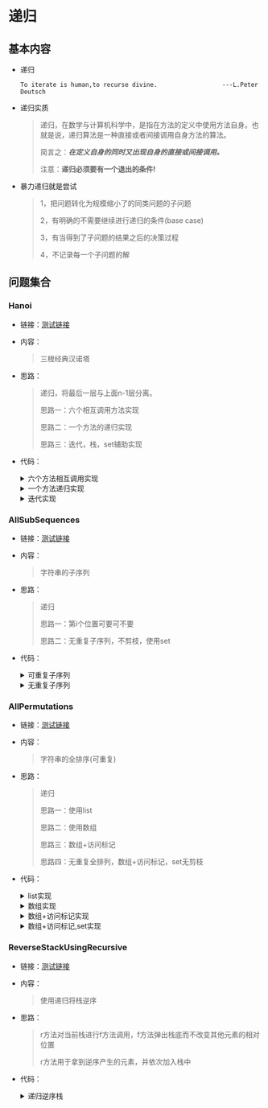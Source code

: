 # 递归

## 基本内容

- 递归

  ```api
  To iterate is human,to recurse divine.	              ---L.Peter Deutsch
  ```

- 递归实质

  > 递归，在数学与计算机科学中，是指在方法的定义中使用方法自身。也就是说，递归算法是一种直接或者间接调用自身方法的算法。
  >
  > 简言之：***在定义自身的同时又出现自身的直接或间接调用。***
  >
  > 注意：**递归必须要有一个退出的条件!**

- 暴力递归就是尝试

  > 1，把问题转化为规模缩小了的同类问题的子问题
  >
  > 2，有明确的不需要继续进行递归的条件(base case)
  >
  > 3，有当得到了子问题的结果之后的决策过程
  >
  > 4，不记录每一个子问题的解

## 问题集合

### Hanoi

- 链接：<a href="https://github.com/xtpyip/blog-alogrithm/blob/main/alogrithm/src/main/java/blog/wstx/class17/Code01_Hanoi.java">测试链接</a>

- 内容：

  > 三根经典汉诺塔

- 思路：

  > 递归，将最后一层与上面n-1层分离。
  >
  > 思路一：六个相互调用方法实现
  >
  > 思路二：一个方法的递归实现
  >
  > 思路三：迭代，栈，set辅助实现

- 代码：

  <details>
  <summary>六个方法相互调用实现</summary>
  <p> - 汉诺塔实现</p>
  <pre><code> // 把num个数据从左移动到中间
      public static void leftToMid(int num){
          if(num == 0){ // 终止条件
              return;
          }
          // 上面num-1移动到右边
          leftToRight(num-1);
          System.out.print("move left to mid\t");// 最后一个从左移动到中间
          rightToMid(num-1);// 把右边的移动到中间
      }
      public static void leftToRight(int num){
          if(num == 0){ // 终止条件
              return;
          }
          leftToMid(num-1);
          System.out.print("move left to right\t");
          midToRight(num-1);
      }
      public static void rightToLeft(int num){
          if(num == 0){ // 终止条件
              return;
          }
          rightToMid(num-1);
          System.out.print("move right to left\t");
          midToLeft(num-1);
      }
      public static void rightToMid(int num){
          if(num == 0){ // 终止条件
              return;
          }
          rightToLeft(num-1);
          System.out.print("move right to mid\t");
          leftToMid(num-1);
      }
      public static void midToLeft(int num){
          if(num == 0){ // 终止条件
              return;
          }
          midToRight(num-1);
          System.out.print("move mid to left\t");
          rightToLeft(num-1);
      }
      public static void midToRight(int num){
          if(num == 0){ // 终止条件
              return;
          }
          midToLeft(num-1);
          System.out.print("move mid to right\t");
          leftToRight(num-1);
      }</code>  </pre>
  </details>

  <details>
  <summary>一个方法递归实现</summary>
  <p> - 汉诺塔实现</p>
  <pre><code> public static void func(String from,String to,String other,int n){
          if(n == 0) return;
          func(from,other,to,n-1);
          System.out.print("move " + from + " to "+to+"\t");
          func(other,to,from,n - 1);
      }</code>  </pre>
  </details>

  <details>
  <summary>迭代实现</summary>
  <p> - 汉诺塔实现</p>
  <pre><code> public static class Record {
          public int level;
          public String from;
          public String to;
          public String other;
          public Record(int l, String f, String t, String o) {
              level = l;
              from = f;
              to = t;
              other = o;
          }
      }
      // 迭代
      public static void hanoi3(int n){
          if(n < 1) return;
          Stack<Record> stack = new Stack<>();
          HashSet<Record> records = new HashSet<>();
          stack.add(new Record(n,"left","right","mid"));
          while (!stack.isEmpty()) {
              Record cur = stack.pop();
              if(cur.level == 1){
                  System.out.print("move " + cur.from + " to "+cur.to+"\t");
              }else{
                  if(!records.contains(cur)){
                      records.add(cur);
                      stack.push(cur);
                      stack.push(new Record(cur.level-1,cur.from, cur.other, cur.to));
                  }else{
                      // 如果当前任务加入过左子树的任务
                      // 说明此时已经是第二次弹出了！
                      System.out.print("move " + cur.from + " to "+cur.to+"\t");
                      stack.push(new Record(cur.level - 1,cur.other, cur.to, cur.from));
                  }
              }
          }
      }</code>  </pre>
  </details>

### AllSubSequences

- 链接：<a href="https://github.com/xtpyip/blog-alogrithm/blob/main/alogrithm/src/main/java/blog/wstx/class17/Code02_PrintAllSubsequences.java">测试链接</a>

- 内容：

  > 字符串的子序列

- 思路：

  > 递归
  >
  > 思路一：第i个位置可要可不要
  >
  > 思路二：无重复子序列，不剪枝，使用set
  >

- 代码：

  <details>
  <summary>可重复子序列</summary>
  <p> - 递归实现</p>
  <pre><code> // s -> "abc" ->
      public static List<String> subs(String s) {
          char[] strs = s.toCharArray();
          String path = "";
          ArrayList<String> ans = new ArrayList<>();
          process1(strs,0,path,ans);
          return ans;
      }
      public static void process1(char[] str,int i,String path,List<String> ans){
          if(i == str.length){
              ans.add(path);
              return;
          }
          process1(str,i+1,path,ans);
          process1(str,i+1,path+str[i],ans);
      }</code>  </pre>
  </details>

  <details>
  <summary>无重复子序列</summary>
  <p> - 不剪枝set实现</p>
  <pre><code> public static List<String> subsNoRepeat(String s) { // 不剪枝
          char[] strs = s.toCharArray();
          String path = "";
          HashSet<String> set = new HashSet<>();
          process2(strs, 0, set, path);
          List<String> ans = new ArrayList<>();
          for (String cur : set) {
              ans.add(cur);
          }
          return ans;
      }
      public static void process2(char[] strs, int i, Set<String> set,String path){
          if(i == strs.length){
              set.add(path);
              return;
          }
          process2(strs,i+1,set,path);
          process2(strs,i+1,set,path+strs[i]);
      }</code>  </pre>
  </details>

### AllPermutations

- 链接：<a href="https://github.com/xtpyip/blog-alogrithm/blob/main/alogrithm/src/main/java/blog/wstx/class17/Code03_PrintAllPermutations.java">测试链接</a>

- 内容：

  > 字符串的全排序(可重复)

- 思路：

  > 递归
  >
  > 思路一：使用list
  >
  > 思路二：使用数组
  >
  > 思路三：数组+访问标记
  >
  > 思路四：无重复全排列，数组+访问标记，set无剪枝

- 代码：

  <details>
  <summary>list实现</summary>
  <p> - 递归实现</p>
  <pre><code> public static List<String> permutation1(String s) {
          List<String> ans = new ArrayList<>();
          if (s == null || s.length() == 0) {
              return ans;
          }
          char[] str = s.toCharArray();
          ArrayList<Character> rest = new ArrayList<Character>();
          for (char cha : str) {
              rest.add(cha);
          }
          String path = "";
          process1(rest, path, ans);
          return ans;
      }
      public static void process1(List<Character> list,String path,List<String> ans){
          if(list.isEmpty()){
              ans.add(path);
          }else{
              int N = list.size();
              for (int i = 0; i < N; i++) {
                  char cur = list.get(i);
                  list.remove(i);
                  process1(list,path+cur,ans);
                  list.add(i,cur); // 还原现场
              }
          }
      }</code>  </pre>
  </details>

  <details>
  <summary>数组实现</summary>
  <p> - 递归实现</p>
  <pre><code> public static List<String> permutation2(String s) {
          List<String> ans = new ArrayList<>();
          if (s == null || s.length() == 0) {
              return ans;
          }
          char[] str = s.toCharArray();
          process2(str, 0, ans);
          return ans;
      }
      public static void process2(char[] str,int i,List<String> ans){
          if(i == str.length){
              ans.add(String.valueOf(str));
          }else{
              for (int j = i; j < str.length; j++) {
                  swap(str,i,j);
                  process2(str,i+1,ans);
                  swap(str,i,j); // 恢复现场
              }
          }
      }
      public static void swap(char[] chars,int i,int j){
          char temp = chars[i];
          chars[i] = chars[j];
          chars[j] = temp;
      }</code>  </pre>
  </details>

  <details>
  <summary>数组+访问标记实现</summary>
  <p> - 递归实现</p>
  <pre><code>public static void swap(char[] chars,int i,int j){
          char temp = chars[i];
          chars[i] = chars[j];
          chars[j] = temp;
      }
      public static List<String> permutation3(String s) {
          List<String> ans = new ArrayList<>();
          if (s == null || s.length() == 0) {
              return ans;
          }
          char[] str = s.toCharArray();
          process3(str, 0, ans);
          return ans;
      }
      public static void process3(char[] str,int i,List<String> ans){
          if(i == str.length){
              ans.add(String.valueOf(str));
          }else{
              boolean[] visited = new boolean[256];
              for (int j = i; j < str.length; j++) {
                  if(!visited[j]){
                      visited[str[i]] = true;
                      swap(str,i,j);
                      process3(str,i+1,ans);
                      swap(str,i,j);// 恢复现场
                  }
              }
          }
      }</code>  </pre>
  </details>

  <details>
  <summary>数组+访问标记,set实现</summary>
  <p> - 递归实现</p>
  <pre><code>public static List<String> permutationNoRepeat(String s) {
          List<String> ans = new ArrayList<>();
          if (s == null || s.length() == 0) {
              return ans;
          }
          HashSet<String> set = new HashSet<>();
          char[] str = s.toCharArray();
          process4(str, 0, set);
          for (String string : set) {
              ans.add(string);
          }
          return ans;
      }
      public static void process4(char[] str,int i,HashSet<String> set){
          if(i == str.length){
              set.add(String.valueOf(str));
          }else{
              boolean[] visited = new boolean[256];
              for (int j = i; j < str.length; j++) {
                  if(!visited[j]){
                      visited[str[i]] = true;
                      swap(str,i,j);
                      process4(str,i+1,set);
                      swap(str,i,j);// 恢复现场
                  }
              }
          }
      }</code>  </pre>
  </details>

### ReverseStackUsingRecursive

- 链接：<a href="https://github.com/xtpyip/blog-alogrithm/blob/main/alogrithm/src/main/java/blog/wstx/class17/Code04_ReverseStackUsingRecursive.java">测试链接</a>

- 内容：

  > 使用递归将栈逆序

- 思路：

  > r方法对当前栈进行f方法调用，f方法弹出栈底而不改变其他元素的相对位置
  >
  > r方法用于拿到逆序产生的元素，并依次加入栈中

- 代码：

  <details>
  <summary>递归逆序栈</summary>
  <p> - 两个递归实现</p>
  <pre><code>public static void reverse(Stack<Integer> stack){
          if(stack.isEmpty()) return;
          int i = f(stack);
          reverse(stack);
          stack.push(i);
      }
      // 栈底元素移除掉
      // 上面的元素盖下来
      // 返回移除掉的栈底元素
      public static int f(Stack<Integer> stack) {
          Integer result = stack.pop();
          if(stack.isEmpty()){
              return result;
          }else{
              int last = f(stack);
              stack.push(result);
              return last;
          }
      }</code>  </pre>
  </details>